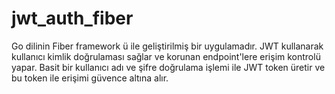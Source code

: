 # jwt_auth_fiber
Go dilinin Fiber framework ü ile geliştirilmiş bir uygulamadır. JWT kullanarak kullanıcı kimlik doğrulaması sağlar ve korunan endpoint'lere erişim kontrolü yapar. Basit bir kullanıcı adı ve şifre doğrulama işlemi ile JWT token üretir ve bu token ile erişimi güvence altına alır.
